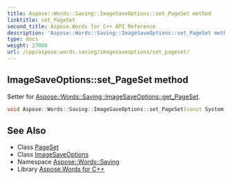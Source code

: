 ```yaml
---
title: Aspose::Words::Saving::ImageSaveOptions::set_PageSet method
linktitle: set_PageSet
second_title: Aspose.Words for C++ API Reference
description: 'Aspose::Words::Saving::ImageSaveOptions::set_PageSet method. Setter for Aspose::Words::Saving::ImageSaveOptions::get_PageSet in C++.'
type: docs
weight: 27000
url: /cpp/aspose.words.saving/imagesaveoptions/set_pageset/
---
```

## ImageSaveOptions::set_PageSet method


Setter for [Aspose::Words::Saving::ImageSaveOptions::get_PageSet](../get_pageset/).

```cpp
void Aspose::Words::Saving::ImageSaveOptions::set_PageSet(const System::SharedPtr<Aspose::Words::Saving::PageSet> &value)
```

## See Also

* Class [PageSet](../../pageset/)
* Class [ImageSaveOptions](../)
* Namespace [Aspose::Words::Saving](../../)
* Library [Aspose.Words for C++](../../../)
